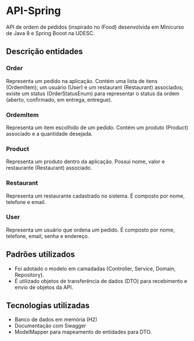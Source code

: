 # API-Spring

API de ordem de pedidos (inspirado no IFood) desenvolvida em Minicurso de Java 8 e Spring Booot na UDESC.

## Descrição entidades

### Order
Representa um pedido na aplicação. Contém uma lista de itens (OrdemItem); um usuário (User) e um restaurant (Restaurant) associados; existe um status (OrderStatusEnum) para representar o status da ordem (aberto, confirmado, em entrega, entregue).

### OrdemItem
Representa um item escolhido de um pedido. Contém um produto (Product) associado e a quantidade desejada.

### Product
Representa um produto dentro da aplicação. Possui nome, valor e restaurante (Restaurant) associado.

### Restaurant
Representa um restaurante cadastrado no sistema. É composto por nome, telefone e email.

### User
Representa um usuário que ordena um pedido. É composto por nome, telefone, email, senha e endereço.


## Padrões utilizados

* Foi  adotado o modelo em camadadas (Controller, Service, Domain, Repository).
* É utilizado objetos de transferência de dados (DTO) para recebimento e envio de objetos da API.

## Tecnologias utilizadas

* Banco de dados em memória (H2)
* Documentação com Swagger
* ModelMapper para mapeamento de entidades  para DTO.

